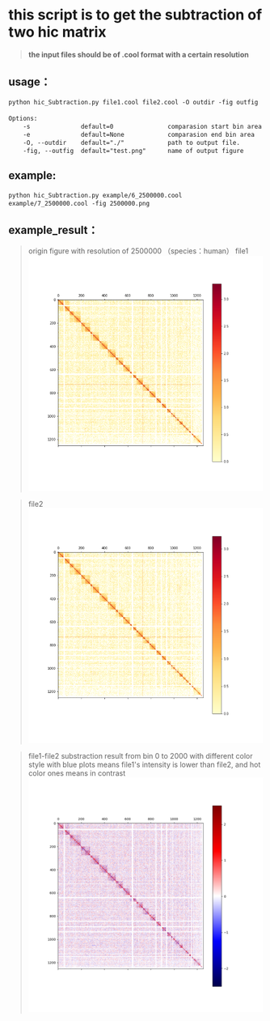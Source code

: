 # **this script is to get the subtraction of two hic matrix**
> **the input files should be of .cool format with a certain resolution**

## usage：

```
python hic_Subtraction.py file1.cool file2.cool -O outdir -fig outfig

Options:
    -s              default=0               comparasion start bin area
    -e              default=None            comparasion end bin area
    -O, --outdir    default="./"            path to output file.
    -fig, --outfig  default="test.png"      name of output figure
```

## example:
```
python hic_Subtraction.py example/6_2500000.cool example/7_2500000.cool -fig 2500000.png

```
## example_result：
> origin figure  with resolution of 2500000 （species：human）
> file1
![avatar](example/6.2500000.png)

> file2
![avatar](example/7.2500000.png)

> file1-file2 substraction result from bin 0 to 2000 with different color style
> with blue plots means file1's intensity is lower than file2, and hot color ones means in contrast
![avatar](example/2500000.png)
